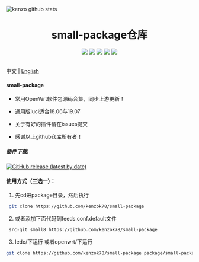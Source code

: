 ![kenzo github stats](https://github-readme-stats.vercel.app/api?username=kenzok8&show_icons=true&theme=merko)
<div align="center">
<h1 align="center">small-package仓库</h1>
<img src="https://img.shields.io/github/issues/kenzok78/small-package?color=green">
<img src="https://img.shields.io/github/stars/kenzok78/small-package?color=yellow">
<img src="https://img.shields.io/github/forks/kenzok78/small-package?color=orange">
<img src="https://img.shields.io/github/license/kenzok78/small-package?color=ff69b4">
<img src="https://img.shields.io/github/languages/code-size/kenzok78/small-package?color=blueviolet">
</div>


<br>中文 | [English](README_English.md)

#### small-package

*  常用OpenWrt软件包源码合集，同步上游更新！

*  通用版luci适合18.06与19.07

*  关于有好的插件请在issues提交

*  感谢以上github仓库所有者！

##### 插件下载:


[![GitHub release (latest by date)](https://img.shields.io/github/v/release/kenzok78/compile-small?style=for-the-badge&label=插件每日更新)](https://github.com/kenzok78/compile-small/releases/latest)
#### 使用方式（三选一）：

1. 先cd进package目录，然后执行

```bash
 git clone https://github.com/kenzok78/small-package
```
2. 或者添加下面代码到feeds.conf.default文件

```bash
 src-git small8 https://github.com/kenzok78/small-package
```
3. lede/下运行 或者openwrt/下运行

```bash
git clone https://github.com/kenzok78/small-package package/small-package
```

